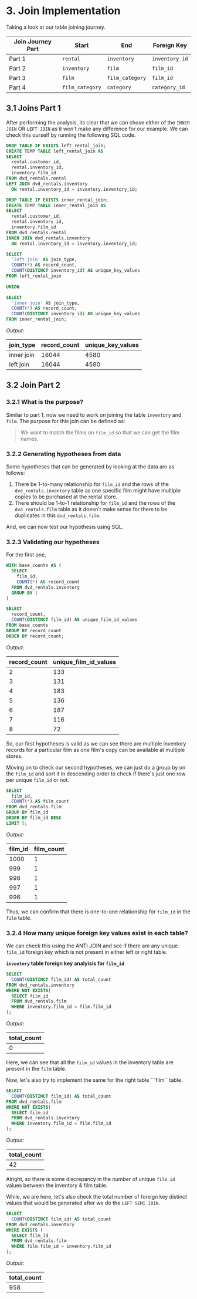 # 3. Join Implementation

Taking a look at our table joining journey.

| Join Journey Part | Start               |  End                |  Foreign Key       |
|-------------------|---------------------|---------------------|--------------------|
| Part 1            | ```rental```        | ```inventory```     | ```inventory_id``` |
| Part 2            | ```inventory```     | ```film```          | ```film_id```      |
| Part 3            | ```film```          | ```film_category``` | ```film_id```      |
| Part 4            | ```film_category``` | ```category```      | ```category_id```  |

## 3.1 Joins Part 1

After performing the analysis, its clear that we can chose either of the ```INNER JOIN``` OR ```LEFT JOIN``` as it won't make any difference for our example. We can check this ourself by running the following SQL code.

```sql
DROP TABLE IF EXISTS left_rental_join;
CREATE TEMP TABLE left_rental_join AS
SELECT
  rental.customer_id,
  rental.inventory_id,
  inventory.film_id
FROM dvd_rentals.rental
LEFT JOIN dvd_rentals.inventory
  ON rental.inventory_id = inventory.inventory_id;

DROP TABLE IF EXISTS inner_rental_join;
CREATE TEMP TABLE inner_rental_join AS
SELECT
  rental.customer_id,
  rental.inventory_id,
  inventory.film_id
FROM dvd_rentals.rental
INNER JOIN dvd_rentals.inventory
  ON rental.inventory_id = inventory.inventory_id;

SELECT
  'left join' AS join_type,
  COUNT(*) AS record_count,
  COUNT(DISTINCT inventory_id) AS unique_key_values
FROM left_rental_join
  
UNION

SELECT
  'inner join' AS join_type,
  COUNT(*) AS record_count,
  COUNT(DISTINCT inventory_id) AS unique_key_values
FROM inner_rental_join;
```

*Output:*

| join_type  | record_count | unique_key_values |
|------------|--------------|-------------------|
| inner join | 16044        | 4580              |
| left join  | 16044        | 4580              |

## 3.2 Join Part 2

### 3.2.1 What is the purpose?

Similar to part 1, now we need to work on joining the table ```inventory``` and ```film```. The purpose for this join can be defined as:
> We want to match the films on ```film_id``` so that we can get the film names.

### 3.2.2 Generating hypotheses from data

Some hypotheses that can be generated by looking at the data are as follows:

1. There be 1-to-many relationship for ```film_id``` and the rows of the ```dvd_rentals.inventory``` table as one specific film might have multiple copies to be purchased at the rental store.
2. There should be 1-to-1 relationship for ```film_id``` and the rows of the ```dvd_rentals.film``` table as it doesn’t make sense for there to be duplicates in this ```dvd_rentals.film```.

And, we can now test our hypothesis using SQL.

### 3.2.3 Validating our hypotheses

For the first one,

```sql
WITH base_counts AS (
  SELECT 
    film_id,
    COUNT(*) AS record_count
  FROM dvd_rentals.inventory
  GROUP BY 1
)

SELECT 
  record_count,
  COUNT(DISTINCT film_id) AS unique_film_id_values
FROM base_counts
GROUP BY record_count
ORDER BY record_count;
```

*Output:*

| record_count | unique_film_id_values |
|--------------|-----------------------|
| 2            | 133                   |
| 3            | 131                   |
| 4            | 183                   |
| 5            | 136                   |
| 6            | 187                   |
| 7            | 116                   |
| 8            | 72                    |

So, our first hypotheses is valid as we can see there are multiple inventory records for a particular film as one film's copy can be available at multiple stores.

Moving on to check our second hypotheses, we can just do a group by on the ```film_id``` and sort it in descending order to check if there's just one row per unique ```film_id``` or not.

```sql
SELECT
  film_id,
  COUNT(*) AS film_count
FROM dvd_rentals.film
GROUP BY film_id
ORDER BY film_id DESC
LIMIT 5;
```

*Output:*

| film_id | film_count |
|---------|------------|
| 1000    | 1          |
| 999     | 1          |
| 998     | 1          |
| 997     | 1          |
| 996     | 1          |

Thus, we can confirm that there is one-to-one relationship for ```film_id``` in the ```film``` table.

### 3.2.4 How many unique foreign key values exist in each table?

We can check this using the ANTI JOIN and see if there are any unique ```film_id``` foreign key which is not present in either left or right table.

**```inventory``` table foreign key analyisis for ```film_id```**

```sql
SELECT
  COUNT(DISTINCT film_id) AS total_count
FROM dvd_rentals.inventory
WHERE NOT EXISTS(
  SELECT film_id
  FROM dvd_rentals.film
  WHERE inventory.film_id = film.film_id
);
```

*Output:*

| total_count |
|-------------|
| 0           |

Here, we can see that all the ```film_id``` values in the inventory table are present in the ```film``` table.

Now, let's also try to implement the same for the right table ```film`` table.

```sql
SELECT
  COUNT(DISTINCT film_id) AS total_count
FROM dvd_rentals.film
WHERE NOT EXISTS(
  SELECT film_id
  FROM dvd_rentals.inventory
  WHERE inventory.film_id = film.film_id
);
```

*Output:*

| total_count |
|-------------|
| 42          |

Alright, so there is some discrepancy in the number of unique ```film_id``` values between the inventory & film table.

While, we are here, let's also check the total number of  foreign key distinct values that would be generated after we do the ```LEFT SEMI JOIN```.

```sql
SELECT
  COUNT(DISTINCT film_id) AS total_count
FROM dvd_rentals.inventory
WHERE EXISTS (
  SELECT film_id
  FROM dvd_rentals.film
  WHERE film.film_id = inventory.film_id
);
```

*Output:*

| total_count |
|-------------|
| 958         |
